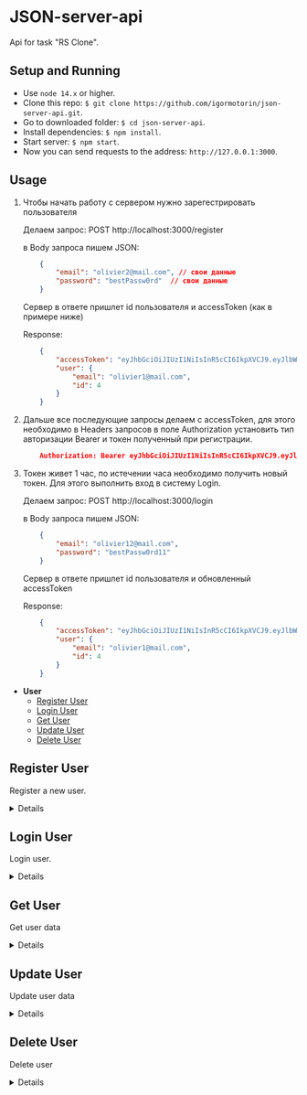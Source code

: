# JSON-server-api
Api for task "RS Clone".

## Setup and Running

- Use `node 14.x` or higher.
- Clone this repo: `$ git clone https://github.com/igormotorin/json-server-api.git`.
- Go to downloaded folder: `$ cd json-server-api`.
- Install dependencies: `$ npm install`.
- Start server: `$ npm start`.
- Now you can send requests to the address: `http://127.0.0.1:3000`.

## Usage


1. Чтобы начать работу с сервером нужно зарегестрировать пользователя

	Делаем запрос: POST  http://localhost:3000/register

	в Body запроса пишем JSON: 

    ```json
        {
            "email": "olivier2@mail.com", // свои данные
            "password": "bestPassw0rd"  // свои данные
        }
    ```
							

	Сервер в ответе пришлет id пользователя и accessToken (как в примере ниже)

	Response:
    ```json
        {
            "accessToken": "eyJhbGciOiJIUzI1NiIsInR5cCI6IkpXVCJ9.eyJlbWFpbCI6Im9saXZpZXIxQG1haWwuY29tIiwiaWF0IjoxNjc1NDM3MTE4LCJleHAiOjE2NzU0NDA3MTgsInN1YiI6IjQifQ.c6uMSTy8dwWRJzmH1g-sCXsXxxyHHoFQcQpdN7ovXf8",
            "user": {
                "email": "olivier1@mail.com",
                "id": 4
            }
        }
    ```

2. Дальше все последующие запросы делаем с 	accessToken, для этого необходимо в Headers запросов в поле Authorization установить тип авторизации Bearer и токен полученный при регистрации.

    ```json	
		Authorization: Bearer eyJhbGciOiJIUzI1NiIsInR5cCI6IkpXVCJ9.eyJlbWFpbCI6Im9saXZpZXJAbWFpbC5jb20iLCJpYXQiOjE2NzU0MzU5NjAsImV4cCI6MTY3NTQzOTU2MCwic3ViIjoiMyJ9.wkzZjoRZXzrMYjVFBdwuZwg_hxPGmyAEIr7rPi6cyZw
	```
		
3. Токен живет 1 час, по истечении часа необходимо получить новый токен. Для этого выполнить вход в систему Login.
	
	
	Делаем запрос: POST  http://localhost:3000/login

	в Body запроса пишем JSON:

    ```json
        {
            "email": "olivier12@mail.com",
            "password": "bestPassw0rd11"
        }
    ```

	Сервер в ответе пришлет id пользователя и обновленный accessToken

	Response:
    ```json
        {
            "accessToken": "eyJhbGciOiJIUzI1NiIsInR5cCI6IkpXVCJ9.eyJlbWFpbCI6Im9saXZpZXIxQG1haWwuY29tIiwiaWF0IjoxNjc1NDM3Njk3LCJleHAiOjE2NzU0NDEyOTcsInN1YiI6IjQifQ.Ca5h8xNzmfJzyiSxCayZzKN5ZxOlJm68Ib1uug720co",
            "user": {
                "email": "olivier1@mail.com",
                "id": 4
            }
        }
    ```

- **User**
    - [Register User](https://github.com/igormotorin/json-server-api#register-user)
    - [Login User](https://github.com/igormotorin/json-server-api#login-user)
    - [Get User](https://github.com/igormotorin/json-server-api#get-user)
    - [Update User](https://github.com/igormotorin/json-server-api#update-user)
    - [Delete User](https://github.com/igormotorin/json-server-api#delete-user)

**Register User**
----
Register a new user.

<details>

* **URL**

    /register

* **Method:**

    `POST`

* **Headers:**

    `'Content-Type': 'application/json'`

*  **URL Params**

    None

* **Query Params**

    None

* **Data Params**

    ```typescript
      {
        email: string,
        password: string
      }
    ```

* **Success Response:**

  * **Code:** 201 CREATED <br />
    **Content:** 
    ```json
      {
        "accessToken": "eyJhbGciOiJIUzI1NiIsInR5cCI6IkpXVCJ9.eyJlbWFpbCI6Im9saXZpZXJAbWFpbC5jb20iLCJpYXQiOjE2NzU0MDAyMDEsImV4cCI6MTY3NTQwMzgwMSwic3ViIjoiMyJ9.rb6HiOz3JLsY8JUNovCE6vTjtBBXBQiC80Ru7_ADcl4",
        "user": {
            "email": "olivier@mail.com",
            "id": 3
        }
    }
    ```
 
* **Error Response:**

   * **Code:** 400 Bad Request <br />
    **Content:** 
    `"Email and password are required"`

    * **Code:** 400 Bad Request <br />
    **Content:** 
    `"Email already exists"`



* **Notes:**

    None

</details>


**Login User**
----
Login user.

<details>

* **URL**

    /login

* **Method:**

    `POST`

* **Headers:**

    `'Content-Type': 'application/json'`

*  **URL Params**

    None

* **Query Params**

    None

* **Data Params**

    ```typescript
      {
        email: string,
        password: string
      }
    ```

* **Success Response:**

  * **Code:** 200 OK <br />
    **Content:** 
    ```json
      {
        "accessToken": "eyJhbGciOiJIUzI1NiIsInR5cCI6IkpXVCJ9.eyJlbWFpbCI6Im9saXZpZXJAbWFpbC5jb20iLCJpYXQiOjE2NzU0MDAyMDEsImV4cCI6MTY3NTQwMzgwMSwic3ViIjoiMyJ9.rb6HiOz3JLsY8JUNovCE6vTjtBBXBQiC80Ru7_ADcl4",
        "user": {
            "email": "olivier@mail.com",
            "id": 3
        }
    }
    ```
 
* **Error Response:**

   * **Code:** 400 Bad Request <br />
    **Content:** 
    `"Cannot find user"`

    * **Code:** 400 Bad Request <br />
    **Content:** 
    `"Incorrect password"`

    * **Code:** 400 Bad Request <br />
    **Content:** 
    `"Email and password are required"`


* **Notes:**

    None

</details>



**Get User**
----
Get user data

<details>

* **URL**

    /users/:id

* **Method:**

    `GET`

* **Headers:**
   
    `'Authorization': 'Bearer eyJhbGciOiJIUzI1NiIsInR5cCI6IkpXVCJ9.eyJlbWFpbCI6Im9saXZpZXIxQG1haWwuY29tIiwiaWF0IjoxNjc1NDAyMjM1LCJleHAiOjE2NzU0MDU4MzUsInN1YiI6IjEifQ.V_lNh4EXi2DtVcOD7UDrZblxFFmYeoEufxshsLIJ_ik'`

*  **URL Params**

    **Required:**
 
    `id=[integer]`

* **Query Params**

    None

* **Data Params**

    None

* **Success Response:**

  * **Code:** 200 OK <br />
    **Content:** 
    ```json
      {
        "email": "olivier12@mail.com",
        "password": "$2a$10$dvRIbUcWuFkuY/gJsi5fAORBJ9DsHmSOLawKzT4Rzf7C6mon/cwWe",
        "id": 1
     }
    ```
 
* **Error Response:**

  * **Code:** 403 Forbidden <br />
    **Content:** 
    `"Private resource replacement: request body must have a reference to the owner id"`

* **Notes:**

    None

</details>


**Update User**
----
Update user data

<details>

* **URL**

    /users/:id

* **Method:**

    `PUT`

* **Headers:**

    `'Content-Type': 'application/json'`
    `'Authorization': 'Bearer eyJhbGciOiJIUzI1NiIsInR5cCI6IkpXVCJ9.eyJlbWFpbCI6Im9saXZpZXIxQG1haWwuY29tIiwiaWF0IjoxNjc1NDAyMjM1LCJleHAiOjE2NzU0MDU4MzUsInN1YiI6IjEifQ.V_lNh4EXi2DtVcOD7UDrZblxFFmYeoEufxshsLIJ_ik'`

*  **URL Params**

    **Required:**
 
    `id=[integer]`

* **Query Params**

    None

* **Data Params**

   ```typescript
      {
        email: string,
        password: string
      }
    ```

* **Success Response:**

  * **Code:** 200 OK <br />
    **Content:** 
    ```json
      {
        "email": "olivier12@mail.com",
        "password": "$2a$10$dvRIbUcWuFkuY/gJsi5fAORBJ9DsHmSOLawKzT4Rzf7C6mon/cwWe",
        "id": 1
     }
    ```
 
* **Error Response:**

  * **Code:** 403 Forbidden <br />
    **Content:** 
    `"Private resource replacement: request body must have a reference to the owner id"`

* **Notes:**

    None

</details>



**Delete User**
----
Delete user

<details>

* **URL**

    /users/:id

* **Method:**

    `DELETE`

* **Headers:**
    
    `'Authorization': 'Bearer eyJhbGciOiJIUzI1NiIsInR5cCI6IkpXVCJ9.eyJlbWFpbCI6Im9saXZpZXIxQG1haWwuY29tIiwiaWF0IjoxNjc1NDAyMjM1LCJleHAiOjE2NzU0MDU4MzUsInN1YiI6IjEifQ.V_lNh4EXi2DtVcOD7UDrZblxFFmYeoEufxshsLIJ_ik'`

*  **URL Params**

    **Required:**
 
    `id=[integer]`

* **Query Params**

    None

* **Data Params**

    None

* **Success Response:**

  * **Code:** 200 OK <br />
    **Content:** 
    ```json
      {}
    ```
 
* **Error Response:**

  * **Code:** 401 Unauthorized <br />
    **Content:** 
    `"Cannot read properties of undefined (reading 'id')"`

* **Notes:**

    None

</details>
